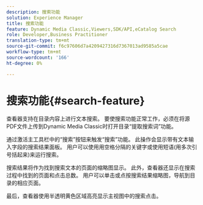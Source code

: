 ```yaml
---
description: 搜索功能
solution: Experience Manager
title: 搜索功能
feature: Dynamic Media Classic,Viewers,SDK/API,eCatalog Search
role: Developer,Business Practitioner
translation-type: tm+mt
source-git-commit: f6c97606d7a4209427316d7367013ad9585a5cae
workflow-type: tm+mt
source-wordcount: '166'
ht-degree: 0%

---
```



# 搜索功能{#search-feature}

查看器支持在目录内容上进行文本搜索。 要使搜索功能正常工作，必须在将源PDF文件上传到Dynamic Media Classic时打开目录“提取搜索词”功能。

通过激活主工具栏中的“搜索”按钮来触发“搜索”功能。 此操作会显示带有文本输入字段的搜索结果面板。 用户可以使用用空格分隔的关键字或使用短语(用多次引号括起来)来运行搜索。

搜索结果将作为找到搜索文本的页面的缩略图显示。 此外，查看器还显示在搜索过程中找到的页面和点击总数。 用户可以单击或点按搜索结果缩略图，导航到目录的相应页面。

最后，查看器使用半透明黄色区域高亮显示主视图中的搜索点击。
